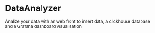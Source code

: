 # DataAnalyzer

Analize your data with an web front to insert data, a clickhouse database and a Grafana dashboard visualization

